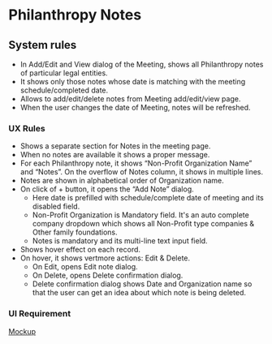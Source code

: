 # Philanthropy Notes

## System rules

- In Add/Edit and View dialog of the Meeting, shows all Philanthropy notes of particular legal entities. 
- It shows only those notes whose date is matching with the meeting schedule/completed date.
- Allows to add/edit/delete notes from Meeting add/edit/view page.
- When the user changes the date of Meeting, notes will be refreshed.

### UX Rules

- Shows a separate section for Notes in the meeting page.
- When no notes are available it shows a proper message.
- For each Philanthropy note, it shows “Non-Profit Organization Name” and “Notes”. On the overflow of Notes column, it shows in multiple lines.
- Notes are shown in alphabetical order of Organization name.
- On click of + button, it opens the “Add Note” dialog.
  - Here date is prefilled with schedule/complete date of meeting and its disabled field.
  - Non-Profit Organization is Mandatory field. It's an auto complete company dropdown which shows all Non-Profit type companies & Other family foundations.
  - Notes is mandatory and its multi-line text input field.
- Shows hover effect on each record. 
- On hover, it shows vertmore actions: Edit & Delete.
  - On Edit, opens Edit note dialog.
  - On Delete, opens Delete confirmation dialog. 
  - Delete confirmation dialog shows Date and Organization name so that the user can get an idea about which note is being deleted.

### UI Requirement

[Mockup](https://drive.google.com/drive/folders/10QucKhdQxlUJ4VMHfVFEr40t7krYCKrd)